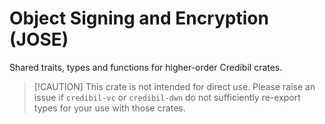 # Object Signing and Encryption (JOSE)

Shared traits, types and functions for higher-order Credibil crates.

> [!CAUTION] This crate is not intended for direct use. Please raise an issue if `credibil-vc` or `credibil-dwn` do not sufficiently re-export types for your use with those crates.
